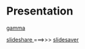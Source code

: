 # Presentation

[ gamma ](https://gamma.app/)

[ slideshare ](slideshare.net)  ===>>> [ slidesaver ](slidesaver.app)
